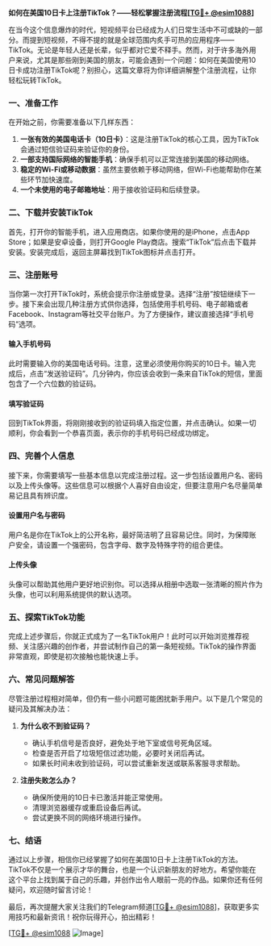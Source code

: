 **如何在美国10日卡上注册TikTok？——轻松掌握注册流程[[TG💪+ @esim1088](https://t.me/s/esim1088)]**

在当今这个信息爆炸的时代，短视频平台已经成为人们日常生活中不可或缺的一部分。而提到短视频，不得不提的就是全球范围内炙手可热的应用程序——TikTok。无论是年轻人还是长辈，似乎都对它爱不释手。然而，对于许多海外用户来说，尤其是那些刚到美国的朋友，可能会遇到一个问题：如何在美国使用10日卡成功注册TikTok呢？别担心，这篇文章将为你详细讲解整个注册流程，让你轻松玩转TikTok。

### **一、准备工作**
在开始之前，你需要准备以下几样东西：
1. **一张有效的美国电话卡（10日卡）**：这是注册TikTok的核心工具，因为TikTok会通过短信验证码来验证你的身份。
2. **一部支持国际网络的智能手机**：确保手机可以正常连接到美国的移动网络。
3. **稳定的Wi-Fi或移动数据**：虽然主要依赖于移动网络，但Wi-Fi也能帮助你在某些环节加快速度。
4. **一个未使用的电子邮箱地址**：用于接收验证码和后续登录。

### **二、下载并安装TikTok**
首先，打开你的智能手机，进入应用商店。如果你使用的是iPhone，点击App Store；如果是安卓设备，则打开Google Play商店。搜索“TikTok”后点击下载并安装。安装完成后，返回主屏幕找到TikTok图标并点击打开。

### **三、注册账号**
当你第一次打开TikTok时，系统会提示你注册或登录。选择“注册”按钮继续下一步。接下来会出现几种注册方式供你选择，包括使用手机号码、电子邮箱或者Facebook、Instagram等社交平台账户。为了方便操作，建议直接选择“手机号码”选项。

#### **输入手机号码**
此时需要输入你的美国电话号码。注意，这里必须使用你购买的10日卡。输入完成后，点击“发送验证码”。几分钟内，你应该会收到一条来自TikTok的短信，里面包含了一个六位数的验证码。

#### **填写验证码**
回到TikTok界面，将刚刚接收到的验证码填入指定位置，并点击确认。如果一切顺利，你会看到一个恭喜页面，表示你的手机号码已经成功绑定。

### **四、完善个人信息**
接下来，你需要填写一些基本信息以完成注册过程。这一步包括设置用户名、密码以及上传头像等。这些信息可以根据个人喜好自由设定，但要注意用户名尽量简单易记且具有辨识度。

#### **设置用户名与密码**
用户名是你在TikTok上的公开名称，最好简洁明了且容易记住。同时，为保障账户安全，请设置一个强密码，包含字母、数字及特殊字符的组合更佳。

#### **上传头像**
头像可以帮助其他用户更好地识别你。可以选择从相册中选取一张清晰的照片作为头像，也可以利用系统提供的默认选项。

### **五、探索TikTok功能**
完成上述步骤后，你就正式成为了一名TikTok用户！此时可以开始浏览推荐视频、关注感兴趣的创作者，并尝试制作自己的第一条短视频。TikTok的操作界面非常直观，即使是初次接触也能快速上手。

### **六、常见问题解答**
尽管注册过程相对简单，但仍有一些小问题可能困扰新手用户。以下是几个常见的疑问及其解决办法：

1. **为什么收不到验证码？**
   - 确认手机信号是否良好，避免处于地下室或信号死角区域。
   - 检查是否开启了垃圾短信过滤功能，必要时关闭后再试。
   - 如果长时间未收到验证码，可以尝试重新发送或联系客服寻求帮助。

2. **注册失败怎么办？**
   - 确保所使用的10日卡已激活并能正常使用。
   - 清理浏览器缓存或重启设备后再试。
   - 尝试更换不同的网络环境进行操作。

### **七、结语**
通过以上步骤，相信你已经掌握了如何在美国10日卡上注册TikTok的方法。TikTok不仅是一个展示才华的舞台，也是一个认识新朋友的好地方。希望你能在这个平台上找到属于自己的乐趣，并创作出令人眼前一亮的作品。如果你还有任何疑问，欢迎随时留言讨论！

最后，再次提醒大家关注我们的Telegram频道[[TG💪+ @esim1088](https://t.me/s/esim1088)]，获取更多实用技巧和最新资讯！祝你玩得开心，拍出精彩！

[[TG💪+ @esim1088](https://t.me/s/esim1088) ![Image](https://i.postimg.cc/4NQfJmqS/Snipaste-2025-05-13-00-14-12.png)]